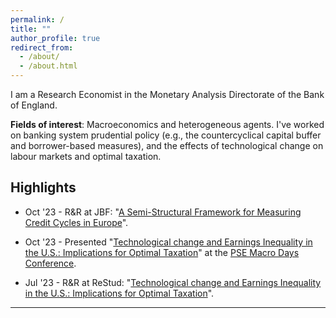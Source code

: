 ```yaml
---
permalink: /
title: ""
author_profile: true
redirect_from: 
  - /about/
  - /about.html
---
```


I am a Research Economist in the Monetary Analysis Directorate of the Bank of England.

**Fields of interest**: Macroeconomics and heterogeneous agents. I've worked on banking system prudential policy (e.g., the countercyclical capital buffer and borrower-based measures), and the effects of technological change on labour markets and optimal taxation.

## Highlights

* Oct '23 - R&R at JBF: "[A Semi-Structural Framework for Measuring  Credit Cycles in Europe](/files/GP_2021.pdf)".

* Oct '23 - Presented "[Technological change and Earnings Inequality in the U.S.: Implications for Optimal Taxation](/files/BDHO_istc.pdf)" at the [PSE Macro Days Conference](https://youtu.be/Vnll9XCXMl8?si=giTJRRBchuz6l5TS).

* Jul '23 - R&R at ReStud: "[Technological change and Earnings Inequality in the U.S.: Implications for Optimal Taxation](/files/BDHO_istc.pdf)".

---